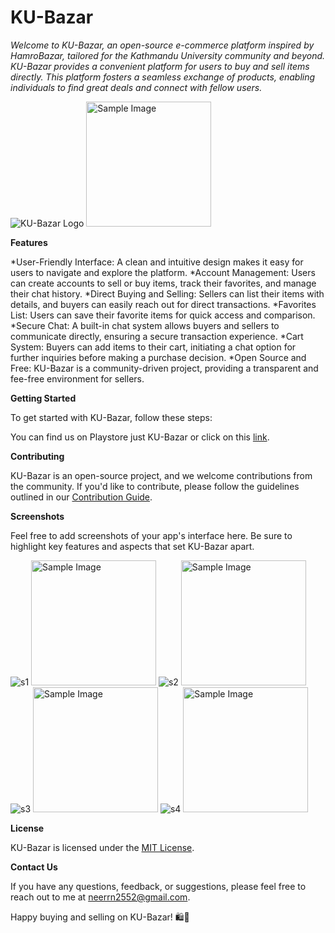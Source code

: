 # **KU-Bazar**

*Welcome to KU-Bazar, an open-source e-commerce platform inspired by HamroBazar, tailored for the Kathmandu University community and beyond. KU-Bazar provides a convenient platform for users to buy and sell items directly. This platform fosters a seamless exchange of products, enabling individuals to find great deals and connect with fellow users.*

![KU-Bazar Logo](https://github.com/Neer-rn/KU-Bazar/blob/main/app/src/main/res/drawable/logo.png)
<img src="https://github.com/Neer-rn/KU-Bazar/blob/main/app/src/main/res/drawable/logo.png" alt="Sample Image" width="200">



**Features**

*User-Friendly Interface: A clean and intuitive design makes it easy for users to navigate and explore the platform.
*Account Management: Users can create accounts to sell or buy items, track their favorites, and manage their chat history.
*Direct Buying and Selling: Sellers can list their items with details, and buyers can easily reach out for direct transactions.
*Favorites List: Users can save their favorite items for quick access and comparison.
*Secure Chat: A built-in chat system allows buyers and sellers to communicate directly, ensuring a secure transaction experience.
*Cart System: Buyers can add items to their cart, initiating a chat option for further inquiries before making a purchase decision.
*Open Source and Free: KU-Bazar is a community-driven project, providing a transparent and fee-free environment for sellers.

**Getting Started**

To get started with KU-Bazar, follow these steps:

You can find us on Playstore just KU-Bazar or click on this [link](https://www.youtube.com "For now this will open youtube until we upload our app in playstore").

**Contributing**

KU-Bazar is an open-source project, and we welcome contributions from the community. If you'd like to contribute, please follow the guidelines outlined in our [Contribution Guide]().

**Screenshots**

Feel free to add screenshots of your app's interface here. Be sure to highlight key features and aspects that set KU-Bazar apart.

![s1](https://github.com/Neer-rn/KU-Bazar/blob/main/app/src/main/res/drawable/s1.jpg)
<img src="https://github.com/Neer-rn/KU-Bazar/blob/main/app/src/main/res/drawable/s1.jpg" alt="Sample Image" width="200">
![s2](https://github.com/Neer-rn/KU-Bazar/blob/main/app/src/main/res/drawable/s2.jpg)
<img src="https://github.com/Neer-rn/KU-Bazar/blob/main/app/src/main/res/drawable/s2.jpg" alt="Sample Image" width="200">
![s3](https://github.com/Neer-rn/KU-Bazar/blob/main/app/src/main/res/drawable/s3.jpg)
<img src="https://github.com/Neer-rn/KU-Bazar/blob/main/app/src/main/res/drawable/s3.jpg" alt="Sample Image" width="200">
![s4](https://github.com/Neer-rn/KU-Bazar/blob/main/app/src/main/res/drawable/s4.jpg)
<img src="https://github.com/Neer-rn/KU-Bazar/blob/main/app/src/main/res/drawable/s4.jpg" alt="Sample Image" width="200">


**License**

KU-Bazar is licensed under the [MIT License]().

**Contact Us**

If you have any questions, feedback, or suggestions, please feel free to reach out to me at [neerrn2552@gmail.com](mailto:neerrn2552@gmail.com).

Happy buying and selling on KU-Bazar! 🛍️🚀
